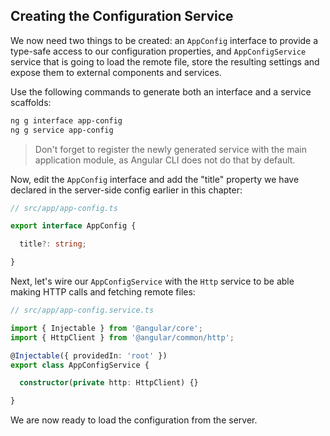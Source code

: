 ## Creating the Configuration Service

We now need two things to be created: an `AppConfig` interface to provide a type-safe access to our configuration properties,
and `AppConfigService` service that is going to load the remote file, store the resulting settings
and expose them to external components and services.

Use the following commands to generate both an interface and a service scaffolds:

```sh
ng g interface app-config
ng g service app-config
```

> Don't forget to register the newly generated service with the main application module,
> as Angular CLI does not do that by default.

Now, edit the `AppConfig` interface and add the "title" property we have declared
in the server-side config earlier in this chapter:

```ts
// src/app/app-config.ts

export interface AppConfig {

  title?: string;

}
```

Next, let's wire our `AppConfigService` with the `Http` service to be able making HTTP calls and fetching remote files:

```ts
// src/app/app-config.service.ts

import { Injectable } from '@angular/core';
import { HttpClient } from '@angular/common/http';

@Injectable({ providedIn: 'root' })
export class AppConfigService {

  constructor(private http: HttpClient) {}

}
```

We are now ready to load the configuration from the server.
